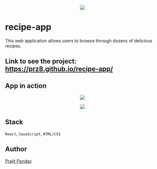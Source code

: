 <p align="center">
  <img src="https://github.com/Prz8/recipe-app/raw/main/banner.png">
</p>

# recipe-app

This web application allows users to browse through dozens of delicious recipes.

## Link to see the project: https://prz8.github.io/recipe-app/

## App in action

<p align="center">
  <img src="https://github.com/Prz8/recipe-app/raw/main/searchexample.png">
</p>

<p align="center">
  <img src="https://github.com/Prz8/recipe-app/raw/main/searchresults.png">
</p>

## Stack
`React`, `JavaScript`, `HTML/CSS`

## Author
<a href="https://github.com/Prz8"> Prajit Panday </a>

